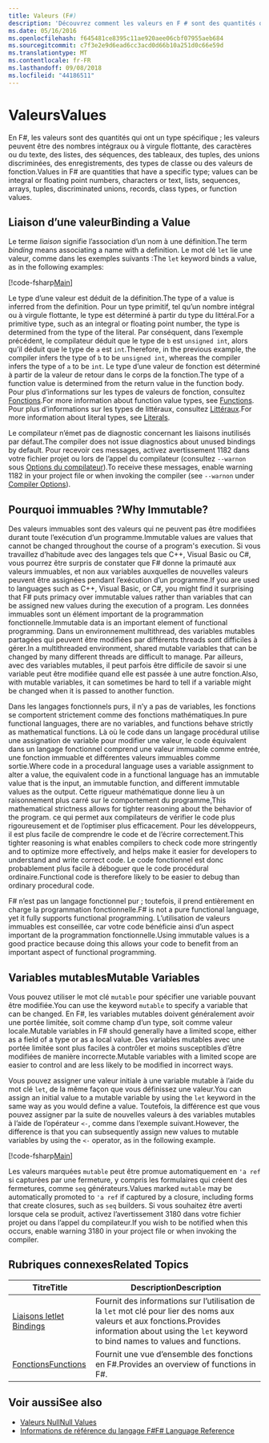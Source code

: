 ```yaml
---
title: Valeurs (F#)
description: 'Découvrez comment les valeurs en F # sont des quantités qui ont un type spécifique.'
ms.date: 05/16/2016
ms.openlocfilehash: f645481ce8395c11ae920aee06cbf07955aeb684
ms.sourcegitcommit: c7f3e2e9d6ead6cc3acd0d66b10a251d0c66e59d
ms.translationtype: MT
ms.contentlocale: fr-FR
ms.lasthandoff: 09/08/2018
ms.locfileid: "44186511"
---
```

# <a name="values"></a><span data-ttu-id="8904f-103">Valeurs</span><span class="sxs-lookup"><span data-stu-id="8904f-103">Values</span></span>

<span data-ttu-id="8904f-104">En F#, les valeurs sont des quantités qui ont un type spécifique ; les valeurs peuvent être des nombres intégraux ou à virgule flottante, des caractères ou du texte, des listes, des séquences, des tableaux, des tuples, des unions discriminées, des enregistrements, des types de classe ou des valeurs de fonction.</span><span class="sxs-lookup"><span data-stu-id="8904f-104">Values in F# are quantities that have a specific type; values can be integral or floating point numbers, characters or text, lists, sequences, arrays, tuples, discriminated unions, records, class types, or function values.</span></span>

## <a name="binding-a-value"></a><span data-ttu-id="8904f-105">Liaison d’une valeur</span><span class="sxs-lookup"><span data-stu-id="8904f-105">Binding a Value</span></span>

<span data-ttu-id="8904f-106">Le terme *liaison* signifie l’association d’un nom à une définition.</span><span class="sxs-lookup"><span data-stu-id="8904f-106">The term *binding* means associating a name with a definition.</span></span> <span data-ttu-id="8904f-107">Le mot clé `let` lie une valeur, comme dans les exemples suivants :</span><span class="sxs-lookup"><span data-stu-id="8904f-107">The `let` keyword binds a value, as in the following examples:</span></span>

[!code-fsharp[Main](../../../../samples/snippets/fsharp/lang-ref-1/snippet601.fs)]

<span data-ttu-id="8904f-108">Le type d’une valeur est déduit de la définition.</span><span class="sxs-lookup"><span data-stu-id="8904f-108">The type of a value is inferred from the definition.</span></span> <span data-ttu-id="8904f-109">Pour un type primitif, tel qu’un nombre intégral ou à virgule flottante, le type est déterminé à partir du type du littéral.</span><span class="sxs-lookup"><span data-stu-id="8904f-109">For a primitive type, such as an integral or floating point number, the type is determined from the type of the literal.</span></span> <span data-ttu-id="8904f-110">Par conséquent, dans l’exemple précédent, le compilateur déduit que le type de `b` est `unsigned int`, alors qu’il déduit que le type de `a` est `int`.</span><span class="sxs-lookup"><span data-stu-id="8904f-110">Therefore, in the previous example, the compiler infers the type of `b` to be `unsigned int`, whereas the compiler infers the type of `a` to be `int`.</span></span> <span data-ttu-id="8904f-111">Le type d’une valeur de fonction est déterminé à partir de la valeur de retour dans le corps de la fonction.</span><span class="sxs-lookup"><span data-stu-id="8904f-111">The type of a function value is determined from the return value in the function body.</span></span> <span data-ttu-id="8904f-112">Pour plus d’informations sur les types de valeurs de fonction, consultez [Fonctions](../functions/index.md).</span><span class="sxs-lookup"><span data-stu-id="8904f-112">For more information about function value types, see [Functions](../functions/index.md).</span></span> <span data-ttu-id="8904f-113">Pour plus d’informations sur les types de littéraux, consultez [Littéraux](../literals.md).</span><span class="sxs-lookup"><span data-stu-id="8904f-113">For more information about literal types, see [Literals](../literals.md).</span></span>

<span data-ttu-id="8904f-114">Le compilateur n’émet pas de diagnostic concernant les liaisons inutilisés par défaut.</span><span class="sxs-lookup"><span data-stu-id="8904f-114">The compiler does not issue diagnostics about unused bindings by default.</span></span> <span data-ttu-id="8904f-115">Pour recevoir ces messages, activez avertissement 1182 dans votre fichier projet ou lors de l’appel du compilateur (consultez `--warnon` sous [Options du compilateur](../compiler-options.md)).</span><span class="sxs-lookup"><span data-stu-id="8904f-115">To receive these messages, enable warning 1182 in your project file or when invoking the compiler (see `--warnon` under [Compiler Options](../compiler-options.md)).</span></span>

## <a name="why-immutable"></a><span data-ttu-id="8904f-116">Pourquoi immuables ?</span><span class="sxs-lookup"><span data-stu-id="8904f-116">Why Immutable?</span></span>

<span data-ttu-id="8904f-117">Des valeurs immuables sont des valeurs qui ne peuvent pas être modifiées durant toute l’exécution d’un programme.</span><span class="sxs-lookup"><span data-stu-id="8904f-117">Immutable values are values that cannot be changed throughout the course of a program's execution.</span></span> <span data-ttu-id="8904f-118">Si vous travaillez d’habitude avec des langages tels que C++, Visual Basic ou C#, vous pourrez être surpris de constater que F# donne la primauté aux valeurs immuables, et non aux variables auxquelles de nouvelles valeurs peuvent être assignées pendant l’exécution d’un programme.</span><span class="sxs-lookup"><span data-stu-id="8904f-118">If you are used to languages such as C++, Visual Basic, or C#, you might find it surprising that F# puts primacy over immutable values rather than variables that can be assigned new values during the execution of a program.</span></span> <span data-ttu-id="8904f-119">Les données immuables sont un élément important de la programmation fonctionnelle.</span><span class="sxs-lookup"><span data-stu-id="8904f-119">Immutable data is an important element of functional programming.</span></span> <span data-ttu-id="8904f-120">Dans un environnement multithread, des variables mutables partagées qui peuvent être modifiées par différents threads sont difficiles à gérer.</span><span class="sxs-lookup"><span data-stu-id="8904f-120">In a multithreaded environment, shared mutable variables that can be changed by many different threads are difficult to manage.</span></span> <span data-ttu-id="8904f-121">Par ailleurs, avec des variables mutables, il peut parfois être difficile de savoir si une variable peut être modifiée quand elle est passée à une autre fonction.</span><span class="sxs-lookup"><span data-stu-id="8904f-121">Also, with mutable variables, it can sometimes be hard to tell if a variable might be changed when it is passed to another function.</span></span>

<span data-ttu-id="8904f-122">Dans les langages fonctionnels purs, il n’y a pas de variables, les fonctions se comportent strictement comme des fonctions mathématiques.</span><span class="sxs-lookup"><span data-stu-id="8904f-122">In pure functional languages, there are no variables, and functions behave strictly as mathematical functions.</span></span> <span data-ttu-id="8904f-123">Là où le code dans un langage procédural utilise une assignation de variable pour modifier une valeur, le code équivalent dans un langage fonctionnel comprend une valeur immuable comme entrée, une fonction immuable et différentes valeurs immuables comme sortie.</span><span class="sxs-lookup"><span data-stu-id="8904f-123">Where code in a procedural language uses a variable assignment to alter a value, the equivalent code in a functional language has an immutable value that is the input, an immutable function, and different immutable values as the output.</span></span> <span data-ttu-id="8904f-124">Cette rigueur mathématique donne lieu à un raisonnement plus carré sur le comportement du programme,</span><span class="sxs-lookup"><span data-stu-id="8904f-124">This mathematical strictness allows for tighter reasoning about the behavior of the program.</span></span> <span data-ttu-id="8904f-125">ce qui permet aux compilateurs de vérifier le code plus rigoureusement et de l’optimiser plus efficacement. Pour les développeurs, il est plus facile de comprendre le code et de l’écrire correctement.</span><span class="sxs-lookup"><span data-stu-id="8904f-125">This tighter reasoning is what enables compilers to check code more stringently and to optimize more effectively, and helps make it easier for developers to understand and write correct code.</span></span> <span data-ttu-id="8904f-126">Le code fonctionnel est donc probablement plus facile à déboguer que le code procédural ordinaire.</span><span class="sxs-lookup"><span data-stu-id="8904f-126">Functional code is therefore likely to be easier to debug than ordinary procedural code.</span></span>

<span data-ttu-id="8904f-127">F# n’est pas un langage fonctionnel pur ; toutefois, il prend entièrement en charge la programmation fonctionnelle.</span><span class="sxs-lookup"><span data-stu-id="8904f-127">F# is not a pure functional language, yet it fully supports functional programming.</span></span> <span data-ttu-id="8904f-128">L’utilisation de valeurs immuables est conseillée, car votre code bénéficie ainsi d’un aspect important de la programmation fonctionnelle.</span><span class="sxs-lookup"><span data-stu-id="8904f-128">Using immutable values is a good practice because doing this allows your code to benefit from an important aspect of functional programming.</span></span>

## <a name="mutable-variables"></a><span data-ttu-id="8904f-129">Variables mutables</span><span class="sxs-lookup"><span data-stu-id="8904f-129">Mutable Variables</span></span>

<span data-ttu-id="8904f-130">Vous pouvez utiliser le mot clé `mutable` pour spécifier une variable pouvant être modifiée.</span><span class="sxs-lookup"><span data-stu-id="8904f-130">You can use the keyword `mutable` to specify a variable that can be changed.</span></span> <span data-ttu-id="8904f-131">En F#, les variables mutables doivent généralement avoir une portée limitée, soit comme champ d’un type, soit comme valeur locale.</span><span class="sxs-lookup"><span data-stu-id="8904f-131">Mutable variables in F# should generally have a limited scope, either as a field of a type or as a local value.</span></span> <span data-ttu-id="8904f-132">Des variables mutables avec une portée limitée sont plus faciles à contrôler et moins susceptibles d’être modifiées de manière incorrecte.</span><span class="sxs-lookup"><span data-stu-id="8904f-132">Mutable variables with a limited scope are easier to control and are less likely to be modified in incorrect ways.</span></span>

<span data-ttu-id="8904f-133">Vous pouvez assigner une valeur initiale à une variable mutable à l’aide du mot clé `let`, de la même façon que vous définissez une valeur.</span><span class="sxs-lookup"><span data-stu-id="8904f-133">You can assign an initial value to a mutable variable by using the `let` keyword in the same way as you would define a value.</span></span> <span data-ttu-id="8904f-134">Toutefois, la différence est que vous pouvez assigner par la suite de nouvelles valeurs à des variables mutables à l’aide de l’opérateur `<-`, comme dans l’exemple suivant.</span><span class="sxs-lookup"><span data-stu-id="8904f-134">However, the difference is that you can subsequently assign new values to mutable variables by using the `<-` operator, as in the following example.</span></span>

[!code-fsharp[Main](../../../../samples/snippets/fsharp/lang-ref-1/snippet602.fs)]

<span data-ttu-id="8904f-135">Les valeurs marquées `mutable` peut être promue automatiquement en `'a ref` si capturées par une fermeture, y compris les formulaires qui créent des fermetures, comme `seq` générateurs.</span><span class="sxs-lookup"><span data-stu-id="8904f-135">Values marked `mutable` may be automatically promoted to `'a ref` if captured by a closure, including forms that create closures, such as `seq` builders.</span></span> <span data-ttu-id="8904f-136">Si vous souhaitez être averti lorsque cela se produit, activez l’avertissement 3180 dans votre fichier projet ou dans l’appel du compilateur.</span><span class="sxs-lookup"><span data-stu-id="8904f-136">If you wish to be notified when this occurs, enable warning 3180 in your project file or when invoking the compiler.</span></span>

## <a name="related-topics"></a><span data-ttu-id="8904f-137">Rubriques connexes</span><span class="sxs-lookup"><span data-stu-id="8904f-137">Related Topics</span></span>

|<span data-ttu-id="8904f-138">Titre</span><span class="sxs-lookup"><span data-stu-id="8904f-138">Title</span></span>|<span data-ttu-id="8904f-139">Description</span><span class="sxs-lookup"><span data-stu-id="8904f-139">Description</span></span>|
|-----|-----------|
|[<span data-ttu-id="8904f-140">Liaisons let</span><span class="sxs-lookup"><span data-stu-id="8904f-140">let Bindings</span></span>](../functions/let-bindings.md)|<span data-ttu-id="8904f-141">Fournit des informations sur l’utilisation de la `let` mot clé pour lier des noms aux valeurs et aux fonctions.</span><span class="sxs-lookup"><span data-stu-id="8904f-141">Provides information about using the `let` keyword to bind names to values and functions.</span></span>|
|[<span data-ttu-id="8904f-142">Fonctions</span><span class="sxs-lookup"><span data-stu-id="8904f-142">Functions</span></span>](../functions/index.md)|<span data-ttu-id="8904f-143">Fournit une vue d’ensemble des fonctions en F#.</span><span class="sxs-lookup"><span data-stu-id="8904f-143">Provides an overview of functions in F#.</span></span>|

## <a name="see-also"></a><span data-ttu-id="8904f-144">Voir aussi</span><span class="sxs-lookup"><span data-stu-id="8904f-144">See also</span></span>

- [<span data-ttu-id="8904f-145">Valeurs Null</span><span class="sxs-lookup"><span data-stu-id="8904f-145">Null Values</span></span>](null-Values.md)
- [<span data-ttu-id="8904f-146">Informations de référence du langage F#</span><span class="sxs-lookup"><span data-stu-id="8904f-146">F# Language Reference</span></span>](../index.md)
